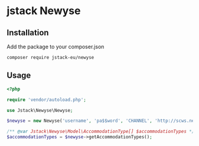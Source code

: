 jstack Newyse
=============


Installation
------------

Add the package to your composer.json

```
composer require jstack-eu/newyse
```


Usage
-----

```php
<?php

require 'vendor/autoload.php';

use Jstack\Newyse\Newyse;

$newyse = new Newyse('username', 'pa$$word', 'CHANNEL', 'http://scws.newyse.com/nwsservice_[COMPANY_NAME]_live/nwsws/newyseservice?wsdl');

/** @var Jstack\Newyse\Model\AccommodationType[] $accommodationTypes */
$accommodationTypes = $newyse->getAccommodationTypes();

```
